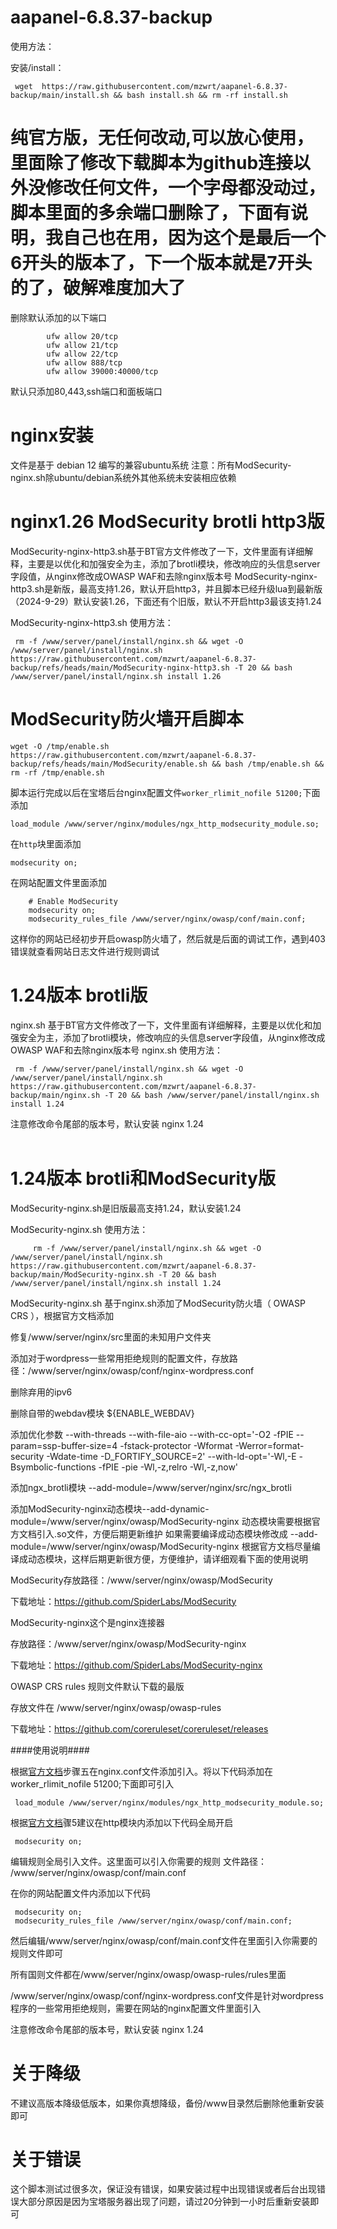 # aapanel-6.8.37-backup

使用方法：

安装/install：

     wget  https://raw.githubusercontent.com/mzwrt/aapanel-6.8.37-backup/main/install.sh && bash install.sh && rm -rf install.sh


# 纯官方版，无任何改动,可以放心使用，里面除了修改下载脚本为github连接以外没修改任何文件，一个字母都没动过，脚本里面的多余端口删除了，下面有说明，我自己也在用，因为这个是最后一个6开头的版本了，下一个版本就是7开头的了，破解难度加大了


删除默认添加的以下端口

            ufw allow 20/tcp
            ufw allow 21/tcp
            ufw allow 22/tcp
            ufw allow 888/tcp
            ufw allow 39000:40000/tcp

默认只添加80,443,ssh端口和面板端口

# nginx安装
文件是基于 debian 12 编写的兼容ubuntu系统
注意：所有ModSecurity-nginx.sh除ubuntu/debian系统外其他系统未安装相应依赖
# nginx1.26 ModSecurity brotli http3版
ModSecurity-nginx-http3.sh基于BT官方文件修改了一下，文件里面有详细解释，主要是以优化和加强安全为主，添加了brotli模块，修改响应的头信息server字段值，从nginx修改成OWASP WAF和去除nginx版本号
ModSecurity-nginx-http3.sh是新版，最高支持1.26，默认开启http3，并且脚本已经升级lua到最新版（2024-9-29）默认安装1.26，下面还有个旧版，默认不开启http3最该支持1.24

ModSecurity-nginx-http3.sh 使用方法：

```
 rm -f /www/server/panel/install/nginx.sh && wget -O  /www/server/panel/install/nginx.sh https://raw.githubusercontent.com/mzwrt/aapanel-6.8.37-backup/refs/heads/main/ModSecurity-nginx-http3.sh -T 20 && bash /www/server/panel/install/nginx.sh install 1.26
 ```


# ModSecurity防火墙开启脚本
```
wget -O /tmp/enable.sh https://raw.githubusercontent.com/mzwrt/aapanel-6.8.37-backup/refs/heads/main/ModSecurity/enable.sh && bash /tmp/enable.sh && rm -rf /tmp/enable.sh
```
脚本运行完成以后在宝塔后台nginx配置文件`worker_rlimit_nofile 51200;`下面添加
```
load_module /www/server/nginx/modules/ngx_http_modsecurity_module.so;
```
在`http`块里面添加
```
modsecurity on;
```
在网站配置文件里面添加
```
    # Enable ModSecurity
    modsecurity on;
    modsecurity_rules_file /www/server/nginx/owasp/conf/main.conf;
```
这样你的网站已经初步开启owasp防火墙了，然后就是后面的调试工作，遇到403错误就查看网站日志文件进行规则调试
<br>

# 1.24版本 brotli版
nginx.sh 基于BT官方文件修改了一下，文件里面有详细解释，主要是以优化和加强安全为主，添加了brotli模块，修改响应的头信息server字段值，从nginx修改成OWASP WAF和去除nginx版本号
nginx.sh 使用方法：

     rm -f /www/server/panel/install/nginx.sh && wget -O /www/server/panel/install/nginx.sh https://raw.githubusercontent.com/mzwrt/aapanel-6.8.37-backup/main/nginx.sh -T 20 && bash /www/server/panel/install/nginx.sh install 1.24

注意修改命令尾部的版本号，默认安装 nginx 1.24
<br><br>

# 1.24版本 brotli和ModSecurity版

ModSecurity-nginx.sh是旧版最高支持1.24，默认安装1.24


ModSecurity-nginx.sh 使用方法：
```
     rm -f /www/server/panel/install/nginx.sh && wget -O  /www/server/panel/install/nginx.sh https://raw.githubusercontent.com/mzwrt/aapanel-6.8.37-backup/main/ModSecurity-nginx.sh -T 20 && bash /www/server/panel/install/nginx.sh install 1.24
```

ModSecurity-nginx.sh 基于nginx.sh添加了ModSecurity防火墙（ OWASP CRS ），根据官方文档添加

修复/www/server/nginx/src里面的未知用户文件夹

添加对于wordpress一些常用拒绝规则的配置文件，存放路径：/www/server/nginx/owasp/conf/nginx-wordpress.conf

删除弃用的ipv6

删除自带的webdav模块 ${ENABLE_WEBDAV}

添加优化参数 --with-threads --with-file-aio  --with-cc-opt='-O2 -fPIE --param=ssp-buffer-size=4 -fstack-protector -Wformat -Werror=format-security -Wdate-time -D_FORTIFY_SOURCE=2' --with-ld-opt='-Wl,-E -Bsymbolic-functions -fPIE -pie -Wl,-z,relro -Wl,-z,now'

添加ngx_brotli模块 --add-module=/www/server/nginx/src/ngx_brotli

添加ModSecurity-nginx动态模块--add-dynamic-module=/www/server/nginx/owasp/ModSecurity-nginx 动态模块需要根据官方文档引入.so文件，方便后期更新维护 如果需要编译成动态模块修改成  --add-module=/www/server/nginx/owasp/ModSecurity-nginx 根据官方文档尽量编译成动态模块，这样后期更新很方便，方便维护，请详细观看下面的使用说明


ModSecurity存放路径：/www/server/nginx/owasp/ModSecurity

下载地址：https://github.com/SpiderLabs/ModSecurity

ModSecurity-nginx这个是nginx连接器

存放路径：/www/server/nginx/owasp/ModSecurity-nginx

下载地址：https://github.com/SpiderLabs/ModSecurity-nginx

OWASP CRS rules 规则文件默认下载的最版

存放文件在 /www/server/nginx/owasp/owasp-rules

下载地址：https://github.com/coreruleset/coreruleset/releases

####使用说明####

根据<a href="https://www.netnea.com/cms/nginx-tutorial-6_embedding-modsecurity/"  target="_blank">官方文档</a>步骤五在nginx.conf文件添加引入。将以下代码添加在worker_rlimit_nofile 51200;下面即可引入

     load_module /www/server/nginx/modules/ngx_http_modsecurity_module.so;

根据<a href="https://www.netnea.com/cms/nginx-tutorial-6_embedding-modsecurity/"  target="_blank">官方文档</a>骤5建议在http模块内添加以下代码全局开启

     modsecurity on;


编辑规则全局引入文件。这里面可以引入你需要的规则
文件路径： /www/server/nginx/owasp/conf/main.conf

在你的网站配置文件内添加以下代码

     modsecurity on;
     modsecurity_rules_file /www/server/nginx/owasp/conf/main.conf;

然后编辑/www/server/nginx/owasp/conf/main.conf文件在里面引入你需要的规则文件即可

所有国则文件都在/www/server/nginx/owasp/owasp-rules/rules里面

/www/server/nginx/owasp/conf/nginx-wordpress.conf文件是针对wordpress程序的一些常用拒绝规则，需要在网站的nginx配置文件里面引入


注意修改命令尾部的版本号，默认安装 nginx 1.24


# 关于降级
不建议高版本降级低版本，如果你真想降级，备份/www目录然后删除他重新安装即可

# 关于错误
这个脚本测试过很多次，保证没有错误，如果安装过程中出现错误或者后台出现错误大部分原因是因为宝塔服务器出现了问题，请过20分钟到一小时后重新安装即可
